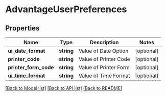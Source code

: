# AdvantageUserPreferences

## Properties
Name | Type | Description | Notes
------------ | ------------- | ------------- | -------------
**ui_date_format** | **string** | Value of Date Option | [optional] 
**printer_code** | **string** | Value of Printer Code | [optional] 
**printer_form_code** | **string** | Value of Printer Form | [optional] 
**ui_time_format** | **string** | Value of Time Format | [optional] 

[[Back to Model list]](../README.md#documentation-for-models) [[Back to API list]](../README.md#documentation-for-api-endpoints) [[Back to README]](../README.md)


